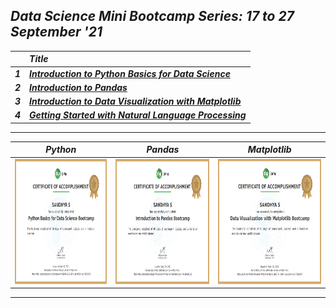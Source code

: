 ## _Data Science Mini Bootcamp Series: 17 to 27 September '21_
||_Title_|
|:--:|:--|
|_**1**_|_**[Introduction to Python Basics for Data Science](FILES/%231%20Python%20Basics)**_|
|_**2**_|_**[Introduction to Pandas](FILES/%232%20Pandas)**_|
|_**3**_|_**[Introduction to Data Visualization with Matplotlib](FILES/%233%20Data%20Visualization)**_|
|_**4**_|_**[Getting Started with Natural Language Processing](FILES/%234%20Natural%20Language%20Processing)**_|
---
| _Python_ | _Pandas_ | _Matplotlib_ |
| :------: | :------: | :----------: |
|<img src="FILES/Certificates/python.png" width="600px" height="200px">|<img src="FILES/Certificates/pandas.png" width="600px" height="200px">|<img src="FILES/Certificates/matplotlib.png" width="600px" height="200px">|
---
